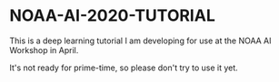 # NOAA-AI-2020-TUTORIAL

This is a deep learning tutorial I am developing for use at the NOAA AI Workshop in April.

It's not ready for prime-time, so please don't try to use it yet. 
